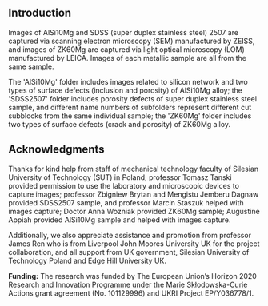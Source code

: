 ## **Introduction**

Images of AlSi10Mg and SDSS (super duplex stainless steel) 2507 are captured via scanning electron microscopy (SEM) manufactured by ZEISS, and images of ZK60Mg are captured via light optical microscopy (LOM) manufactured by LEICA. Images of each metallic sample are all from the same sample.

The 'AlSi10Mg' folder includes images related to silicon network and two types of surface defects (inclusion and porosity) of AlSi10Mg alloy; the 'SDSS2507' folder includes porosity defects of super duplex stainless steel sample, and different name numbers of subfolders represent different cut subblocks from the same individual sample; the 'ZK60Mg' folder includes two types of surface defects (crack and porosity) of ZK60Mg alloy. 


## **Acknowledgments**

Thanks for kind help from staff of mechanical technology faculty of Silesian University of Technology (SUT) in Poland; professor Tomasz Tanski provided permission to use the laboratory and microscopic devices to capture images; professor Zbigniew Brytan and Mengistu Jemberu Dagnaw provided SDSS2507 sample, and professor Marcin Staszuk helped with images capture; Doctor Anna Wozniak provided ZK60Mg sample; Augustine Appiah provided AlSi10Mg sample and helped with images capture.

Additionally, we also appreciate assistance and promotion from professor James Ren who is from Liverpool John Moores University UK for the project collaboration, and all support from UK government, Silesian University of Technology Poland and Edge Hill University UK.

**Funding:** The research was funded by The European Union’s Horizon 2020 Research and Innovation
Programme under the Marie Skłodowska-Curie Actions grant agreement (No. 101129996) and UKRI
Project EP/Y036778/1.
